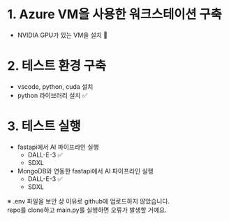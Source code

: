 # 1. Azure VM을 사용한 워크스테이션 구축
   * NVIDIA GPU가 있는 VM을 설치 🔄
# 2. 테스트 환경 구축
   * vscode, python, cuda 설치
   * python 라이브러리 설치 ✅
# 3. 테스트 실행
   * fastapi에서 AI 파이프라인 실행
     * DALL-E-3 ✅
     * SDXL
   * MongoDB와 연동한 fastapi에서 AI 파이프라인 실행
     * DALL-E-3 ✅
     * SDXL

※ .env 파일을 보안 상 이유로 github에 업로드하지 않았습니다.   
repo를 clone하고 main.py를 실행하면 오류가 발생할 거예요. 
